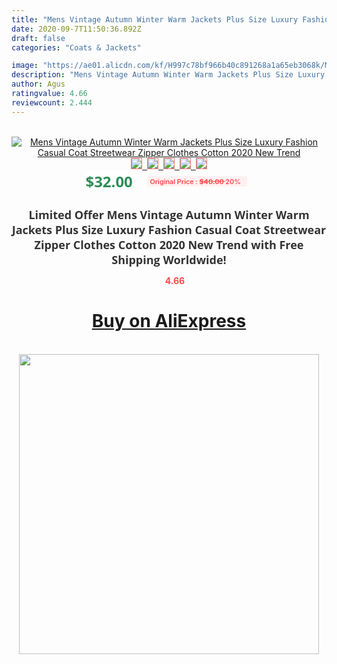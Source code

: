 ```yaml
---
title: "Mens Vintage Autumn Winter Warm Jackets Plus Size Luxury Fashion Casual Coat Streetwear Zipper Clothes Cotton 2020 New Trend"
date: 2020-09-7T11:50:36.892Z
draft: false
categories: "Coats & Jackets"

image: "https://ae01.alicdn.com/kf/H997c78bf966b40c891268a1a65eb3068k/Mens-Vintage-Autumn-Winter-Warm-Jackets-Plus-Size-Luxury-Fashion-Casual-Coat-Streetwear-Zipper-Clothes-Cotton.jpg"
description: "Mens Vintage Autumn Winter Warm Jackets Plus Size Luxury Fashion Casual Coat Streetwear Zipper Clothes Cotton 2020 New Trend"
author: Agus
ratingvalue: 4.66
reviewcount: 2.444
---
```

<br>
<div style="text-align: center;">
<a href="https://s.click.aliexpress.com/e/_9JZF8D" target="_blank" rel="nofollow noopener noreferrer"><img alt="Mens Vintage Autumn Winter Warm Jackets Plus Size Luxury Fashion Casual Coat Streetwear Zipper Clothes Cotton 2020 New Trend" class="magnifier-image" src="https://ae01.alicdn.com/kf/H997c78bf966b40c891268a1a65eb3068k/Mens-Vintage-Autumn-Winter-Warm-Jackets-Plus-Size-Luxury-Fashion-Casual-Coat-Streetwear-Zipper-Clothes-Cotton.jpg_640x640.jpg">
<br>
<img style="border:1px solid salmon" src="https://ae01.alicdn.com/kf/H997c78bf966b40c891268a1a65eb3068k/Mens-Vintage-Autumn-Winter-Warm-Jackets-Plus-Size-Luxury-Fashion-Casual-Coat-Streetwear-Zipper-Clothes-Cotton.jpg_120x120.jpg">&nbsp;&nbsp;<img style="border:1px solid salmon" src="https://ae01.alicdn.com/kf/H7eb5aad60a8e4247a39928b8b37132ccf/Mens-Vintage-Autumn-Winter-Warm-Jackets-Plus-Size-Luxury-Fashion-Casual-Coat-Streetwear-Zipper-Clothes-Cotton.jpg_120x120.jpg">&nbsp;&nbsp;<img style="border:1px solid salmon" src="https://ae01.alicdn.com/kf/Ha57a6727158b4760a18070cedd63b48cq/Mens-Vintage-Autumn-Winter-Warm-Jackets-Plus-Size-Luxury-Fashion-Casual-Coat-Streetwear-Zipper-Clothes-Cotton.jpg_120x120.jpg">&nbsp;&nbsp;<img style="border:1px solid salmon" src="https://ae01.alicdn.com/kf/Hd99a17235a8c42949c4fa38bccbf5e9bQ/Mens-Vintage-Autumn-Winter-Warm-Jackets-Plus-Size-Luxury-Fashion-Casual-Coat-Streetwear-Zipper-Clothes-Cotton.jpg_120x120.jpg">&nbsp;&nbsp;<img style="border:1px solid salmon" src="https://ae01.alicdn.com/kf/Hacef9b412c19424381062f4cd7839bd0l/Mens-Vintage-Autumn-Winter-Warm-Jackets-Plus-Size-Luxury-Fashion-Casual-Coat-Streetwear-Zipper-Clothes-Cotton.jpg_120x120.jpg"></a></div><br0>
<div style="text-align: center;"><span style="background-color: white; border: 0px; box-sizing: border-box; color: seagreen; display: inline-block; font-family: &quot;open sans&quot; , &quot;arial&quot; , &quot;helvetica&quot; , sans-serif , &quot;heiti&quot;; font-size: 24px; font-stretch: inherit; font-weight: 700; line-height: inherit; margin: 0px 10px 0px 0px; padding: 0px; vertical-align: middle;">$32.00 </span>
<span style="background: rgb(255 , 241 , 241); border-radius: 3px; border: 0px; box-sizing: border-box; color: #ff4747; display: inline-block; font-family: inherit; font-size: 12px; font-stretch: inherit; font-style: inherit; font-variant: inherit; font-weight: 600; line-height: inherit; margin: 0px; padding: 2px 5px; transform: scale(0.9); vertical-align: middle;">Original Price : <b style="text-decoration: line-through;">$40.00 </b> 20%&nbsp;&nbsp;</span></div>
<h1 style="color: #333333; display: inline-block; font-family: &quot;open sans&quot; , &quot;arial&quot; , &quot;helvetica&quot; , sans-serif , &quot;heiti&quot;; font-size: 18px; font-stretch: inherit; font-weight: 700; text-align: center;">Limited Offer Mens Vintage Autumn Winter Warm Jackets Plus Size Luxury Fashion Casual Coat Streetwear Zipper Clothes Cotton 2020 New Trend with Free Shipping Worldwide!</h1>
<div style="color: #ff4747; text-align: center;">
<img src="https://4.bp.blogspot.com/-M0ZcTcb-5uY/XleCXlxnR4I/AAAAAAAAAEc/OrjgMkXV1oMQFaCRZj5HQwOCBcu3w1FegCPcBGAYYCw/s1600/star.png" style="height: 15px;">&nbsp;<b>4.66</b></div>
<div class="button_cont" align="center"><a class="buynow_a" href="https://s.click.aliexpress.com/e/_9JZF8D" target="_blank" rel="nofollow noopener noreferrer"><H1>Buy on AliExpress</H1></a></div><br>
<div class="separator" style="clear: both; text-align: center;">
<img src="https://lh3.googleusercontent.com/-pTy5HemUv9M/XlePHvY0dAI/AAAAAAAAAE4/0nX5iRUoIWY8eMW9Dpxeirr157OZliDIgCLcBGAsYHQ/s1600/badge.gif" width="480">
</div>
